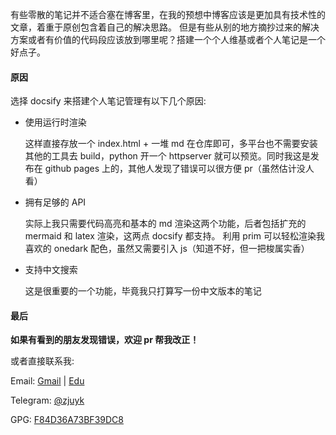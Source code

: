 有些零散的笔记并不适合塞在博客里，在我的预想中博客应该是更加具有技术性的文章，着重于原创包含着自己的解决思路。
但是有些从别的地方摘抄过来的解决方案或者有价值的代码段应该放到哪里呢？搭建一个个人维基或者个人笔记是一个好点子。

#### 原因

选择 docsify 来搭建个人笔记管理有以下几个原因:

- 使用运行时渲染

	这样直接存放一个 index.html + 一堆 md 在仓库即可，多平台也不需要安装其他的工具去 build，python 开一个
httpserver 就可以预览。同时我这是发布在 github pages 上的，其他人发现了错误可以很方便 pr（虽然估计没人看）

- 拥有足够的 API 

	实际上我只需要代码高亮和基本的 md 渲染这两个功能，后者包括扩充的 mermaid 和 latex 渲染，这两点 docsify 都支持。
利用 prim 可以轻松渲染我喜欢的 onedark 配色，虽然又需要引入 js（知道不好，但一把梭属实香）

- 支持中文搜索

	这是很重要的一个功能，毕竟我只打算写一份中文版本的笔记


#### 最后

**如果有看到的朋友发现错误，欢迎 pr 帮我改正！**

或者直接联系我:

Email: [Gmail](mailto:ownbyzjuyk@gmail.com) | [Edu](mailto:zjuyk@zju.edu.cn)

Telegram: [@zjuyk](https://t.me/zjuyk)

GPG: [F84D36A73BF39DC8](https://github.com/zjuyk.gpg)
